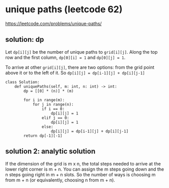 # unique paths (leetcode 62)

https://leetcode.com/problems/unique-paths/

## solution: dp

Let `dp[i][j]` be the number of unique paths to `grid[i][j]`. 
Along the top row and the first column, `dp[0][i] = 1` and `dp[0][j] = 1`. 

To arrive at other `grid[i][j]`, there are two options: from the grid point above it or to the left of it. 
So `dp[i][j] = dp[i-1][j] + dp[i][j-1]`

```
class Solution:
    def uniquePaths(self, m: int, n: int) -> int:
        dp = [[0] * (n)] * (m)
        
        for i in range(m):
            for j in range(n):
                if i == 0:
                    dp[i][j] = 1
                elif j == 0:
                    dp[i][j] = 1
                else:
                    dp[i][j] = dp[i-1][j] + dp[i][j-1]
        return dp[-1][-1]
```

## solution 2: analytic solution

If the dimension of the grid is m x n, the total steps needed to arrive at the lower right corner is m + n.
You can assign the m steps going down and the n steps going right in m + n slots. 
So the number of ways is choosing m from m + n (or equivalently, choosing n from m + n).
